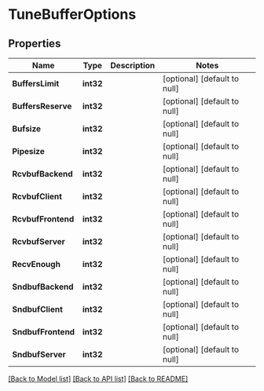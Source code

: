 # TuneBufferOptions

## Properties
Name | Type | Description | Notes
------------ | ------------- | ------------- | -------------
**BuffersLimit** | **int32** |  | [optional] [default to null]
**BuffersReserve** | **int32** |  | [optional] [default to null]
**Bufsize** | **int32** |  | [optional] [default to null]
**Pipesize** | **int32** |  | [optional] [default to null]
**RcvbufBackend** | **int32** |  | [optional] [default to null]
**RcvbufClient** | **int32** |  | [optional] [default to null]
**RcvbufFrontend** | **int32** |  | [optional] [default to null]
**RcvbufServer** | **int32** |  | [optional] [default to null]
**RecvEnough** | **int32** |  | [optional] [default to null]
**SndbufBackend** | **int32** |  | [optional] [default to null]
**SndbufClient** | **int32** |  | [optional] [default to null]
**SndbufFrontend** | **int32** |  | [optional] [default to null]
**SndbufServer** | **int32** |  | [optional] [default to null]

[[Back to Model list]](../README.md#documentation-for-models) [[Back to API list]](../README.md#documentation-for-api-endpoints) [[Back to README]](../README.md)


